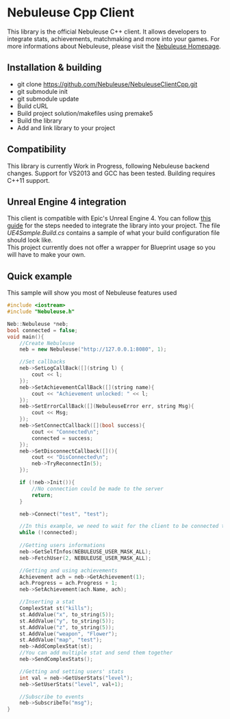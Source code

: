 # Nebuleuse Cpp Client
This library is the official Nebuleuse C++ client. It allows developers to integrate stats, achievements, matchmaking and more into your games. For more informations about Nebuleuse, please visit the [Nebuleuse Homepage][1].

## Installation & building
- git clone https://github.com/Nebuleuse/NebuleuseClientCpp.git
- git submodule init
- git submodule update
- Build cURL
- Build project solution/makefiles using premake5
- Build the library
- Add and link library to your project

## Compatibility
This library is currently Work in Progress, following Nebuleuse backend changes. Support for VS2013 and GCC has been tested. Building requires C++11 support.

## Unreal Engine 4 integration
This client is compatible with Epic's Unreal Engine 4. You can follow [this guide](https://wiki.unrealengine.com/Linking_Static_Libraries_Using_The_Build_System) for the steps needed to integrate the library into your project. The file *UE4Sample.Build.cs* contains a sample of what your build configuration file should look like.  
This project currently does not offer a wrapper for Blueprint usage so you will have to make your own.  

## Quick example
This sample will show you most of Nebuleuse features used
```cpp
#include <iostream>
#include "Nebuleuse.h"

Neb::Nebuleuse *neb;
bool connected = false;
void main(){
	//Create Nebuleuse
	neb = new Nebuleuse("http://127.0.0.1:8080", 1);

	//Set callbacks
	neb->SetLogCallBack([](string l) {
		cout << l;
	});
	neb->SetAchievementCallBack([](string name){
		cout << "Achievement unlocked: " << l;
	});
	neb->SetErrorCallBack([](NebuleuseError err, string Msg){
		cout << Msg;
	});
	neb->SetConnectCallback([](bool success){
		cout << "Connected\n";
		connected = success;
	});
	neb->SetDisconnectCallback([](){
		cout << "DisConnected\n";
		neb->TryReconnectIn(5);
	});

	if (!neb->Init()){
		//No connection could be made to the server
		return;
	}

	neb->Connect("test", "test");

 	//In this example, we need to wait for the client to be connected to continue
	while (!connected);
	
	//Getting users informations
	neb->GetSelfInfos(NEBULEUSE_USER_MASK_ALL);
	neb->FetchUser(2, NEBULEUSE_USER_MASK_ALL);

	//Getting and using achievements
	Achievement ach = neb->GetAchievement(1);
	ach.Progress = ach.Progress + 1;
	neb->SetAchievement(ach.Name, ach);

	//Inserting a stat
	ComplexStat st("kills");
	st.AddValue("x", to_string(5));
	st.AddValue("y", to_string(5));
	st.AddValue("z", to_string(5));
	st.AddValue("weapon", "Flower");
	st.AddValue("map", "test");
	neb->AddComplexStat(st);
	//You can add multiple stat and send them together
	neb->SendComplexStats();

	//Getting and setting users' stats
	int val = neb->GetUserStats("level");
	neb->SetUserStats("level", val+1);

	//Subscribe to events
	neb->SubscribeTo("msg");
}
```
[1]:https://nebuleuse.github.io/

